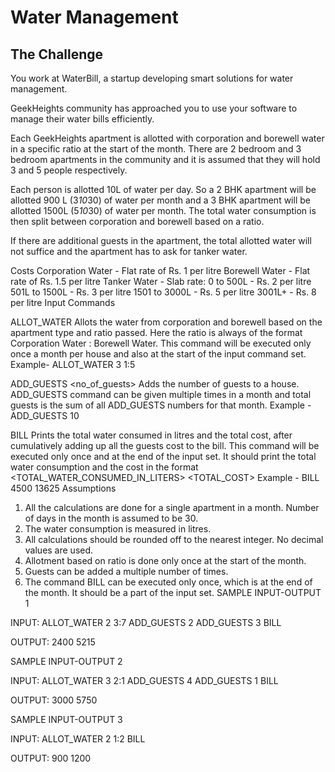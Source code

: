 # Water Management
## The Challenge

You work at WaterBill, a startup developing smart solutions for water management.

GeekHeights community has approached you to use your software to manage their water bills efficiently.

Each GeekHeights apartment is allotted with corporation and borewell water in a specific ratio at the start of the month. There are 2 bedroom and 3 bedroom apartments in the community and it is assumed that they will hold 3 and 5 people respectively.

Each person is allotted 10L of water per day. So a 2 BHK apartment will be allotted 900 L (3*10*30) of water per month and a 3 BHK apartment will be allotted 1500L (5*10*30) of water per month. The total water consumption is then split between corporation and borewell based on a ratio.

If there are additional guests in the apartment, the total allotted water will not suffice and the apartment has to ask for tanker water.

Costs
Corporation Water - Flat rate of Rs. 1 per litre
Borewell Water - Flat rate of Rs. 1.5 per litre
Tanker Water - Slab rate:
0 to 500L - Rs. 2 per litre
501L to 1500L - Rs. 3 per litre
1501 to 3000L - Rs. 5 per litre
3001L+ - Rs. 8 per litre
Input Commands

ALLOT_WATER <apartment-type> <ratio>
Allots the water from corporation and borewell based on the apartment type and ratio passed. Here the ratio is always of the format Corporation Water : Borewell Water. This command will be executed only once a month per house and also at the start of the input command set.
Example- ALLOT_WATER 3 1:5

ADD_GUESTS <no_of_guests>
Adds the number of guests to a house. ADD_GUESTS command can be given multiple times in a month and total guests is the sum of all ADD_GUESTS numbers for that month.
Example - ADD_GUESTS 10

BILL
Prints the total water consumed in litres and the total cost, after cumulatively adding up all the guests cost to the bill. This command will be executed only once and at the end of the input set. It should print the total water consumption and the cost in the format
<TOTAL_WATER_CONSUMED_IN_LITERS> <TOTAL_COST>
Example - BILL
4500 13625
Assumptions
1. All the calculations are done for a single apartment in a month. Number of days in the month is assumed to be 30.
2. The water consumption is measured in litres.
3. All calculations should be rounded off to the nearest integer. No decimal values are used.
4. Allotment based on ratio is done only once at the start of the month.
5. Guests can be added a multiple number of times.
6. The command BILL can be executed only once, which is at the end of the month. It should be a part of the input set.
   SAMPLE INPUT-OUTPUT 1

INPUT:
ALLOT_WATER 2 3:7
ADD_GUESTS 2
ADD_GUESTS 3
BILL

OUTPUT:
2400 5215

SAMPLE INPUT-OUTPUT 2

INPUT:
ALLOT_WATER 3 2:1
ADD_GUESTS 4
ADD_GUESTS 1
BILL

OUTPUT:
3000 5750

SAMPLE INPUT-OUTPUT 3

INPUT:
ALLOT_WATER 2 1:2
BILL

OUTPUT:
900 1200